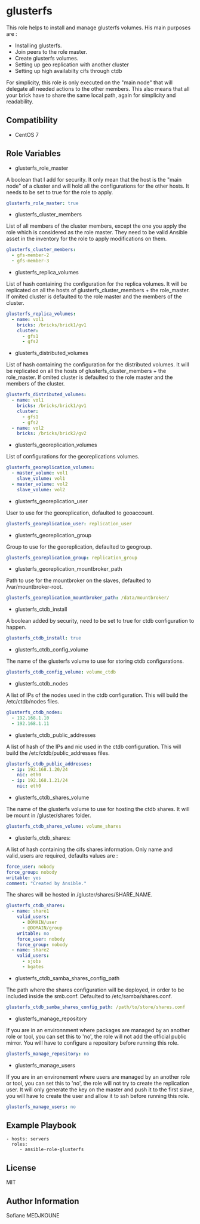 glusterfs
=========

This role helps to install and manage glusterfs volumes.
His main purposes are :

  - Installing glusterfs.
  - Join peers to the role master.
  - Create glusterfs volumes.
  - Setting up geo replication with another cluster
  - Setting up high availabilty cifs through ctdb

For simplicity, this role is only executed on the "main node" that will delegate all needed actions to the other members.
This also means that all your brick have to share the same local path, again for simplicity and readability.

Compatibility
-------------

  - CentOS 7

Role Variables
--------------

- glusterfs_role_master

A boolean that I add for security. It only mean that the host is the "main node" of a cluster and will hold all the configurations for the other hosts.
It needs to be set to true for the role to apply.

```YAML
glusterfs_role_master: true
```

- glusterfs_cluster_members

List of all members of the cluster members, except the one you apply the role which is considered as the role master.
They need to be valid Ansible asset in the inventory for the role to apply modifications on them.

```YAML    
glusterfs_cluster_members:
  - gfs-member-2
  - gfs-member-3
```

- glusterfs_replica_volumes

List of hash containing the configuration for the replica volumes. It will be replicated on all the hosts of glusterfs_cluster_members + the role_master.
If omited cluster is defaulted to the role master and the members of the cluster.

```YAML
glusterfs_replica_volumes:
  - name: vol1
    bricks: /bricks/brick1/gv1
    cluster:
      - gfs1
      - gfs2
```

- glusterfs_distributed_volumes

List of hash containing the configuration for the distributed volumes. It will be replicated on all the hosts of glusterfs_cluster_members + the role_master.
If omited cluster is defaulted to the role master and the members of the cluster.

```YAML
glusterfs_distributed_volumes:
  - name: vol1
    bricks: /bricks/brick1/gv1
    cluster:
      - gfs1
      - gfs2
  - name: vol2
    bricks: /bricks/brick2/gv2
```

- glusterfs_georeplication_volumes

List of configurations for the georeplications volumes.

```YAML
glusterfs_georeplication_volumes:
  - master_volume: vol1
    slave_volume: vol1
  - master_volume: vol2
    slave_volume: vol2
```

- glusterfs_georeplication_user

User to use for the georeplication, defaulted to geoaccount.    

```YAML
glusterfs_georeplication_user: replication_user
```

- glusterfs_georeplication_group

Group to use for the georeplication, defaulted to geogroup.

```YAML
glusterfs_georeplication_group: replication_group
```

- glusterfs_georeplication_mountbroker_path

Path to use for the mountbroker on the slaves, defaulted to /var/mountbroker-root.

```YAML
glusterfs_georeplication_mountbroker_path: /data/mountbroker/
```

- glusterfs_ctdb_install

A boolean added by security, need to be set to true for ctdb configuration to happen.

```YAML
glusterfs_ctdb_install: true
```

- glusterfs_ctdb_config_volume

The name of the glusterfs volume to use for storing ctdb configurations.

```YAML
glusterfs_ctdb_config_volume: volume_ctdb
```

- glusterfs_ctdb_nodes

A list of IPs of the nodes used in the ctdb configuration. This will build the /etc/ctdb/nodes files.

```YAML
glusterfs_ctdb_nodes:
  - 192.168.1.10
  - 192.168.1.11
```

- glusterfs_ctdb_public_addresses

A list of hash of the IPs and nic used in the ctdb configuration. This will build the /etc/ctdb/public_addresses files.

```YAML
glusterfs_ctdb_public_addresses:
  - ip: 192.168.1.20/24
    nic: eth0
  - ip: 192.168.1.21/24
    nic: eth0
```

- glusterfs_ctdb_shares_volume

The name of the glusterfs volume to use for hosting the ctdb shares. It will be mount in /gluster/shares folder.

```YAML
glusterfs_ctdb_shares_volume: volume_shares
```

- glusterfs_ctdb_shares:

A list of hash containing the cifs shares information. Only name and valid_users are required, defaults values are :

```YAML
force_user: nobody
force_group: nobody
writable: yes
comment: "Created by Ansible."
```
The shares will be hosted in /gluster/shares/SHARE_NAME.

```YAML
glusterfs_ctdb_shares:
  - name: share1
    valid_users:
      - DOMAIN/user
      - @DOMAIN/group
    writable: no
    force_user: nobody
    force_group: nobody
  - name: share2
    valid_users:
      - sjobs
      - bgates
```

- glusterfs_ctdb_samba_shares_config_path

The path where the shares configuration will be deployed, in order to be included inside the smb.conf. Defaulted to /etc/samba/shares.conf.

```YAML
glusterfs_ctdb_samba_shares_config_path: /path/to/store/shares.conf
```

- glusterfs_manage_repository

If you are in an environnment where packages are managed by an another role or tool, you can set this to 'no', the role will not add the official public mirror.
You will have to configure a repository before running this role.

```YAML
glusterfs_manage_repository: no
```

- glusterfs_manage_users

If you are in an environement where users are managed by an another role or tool, you can set this to 'no', the role will not try to create the replication user.
It will only generate the key on the master and push it to the first slave, you will have to create the user and allow it to ssh before running this role.

```YAML
glusterfs_manage_users: no
```


Example Playbook
----------------

    - hosts: servers
      roles:
         - ansible-role-glusterfs

License
-------

MIT

Author Information
------------------

Sofiane MEDJKOUNE

